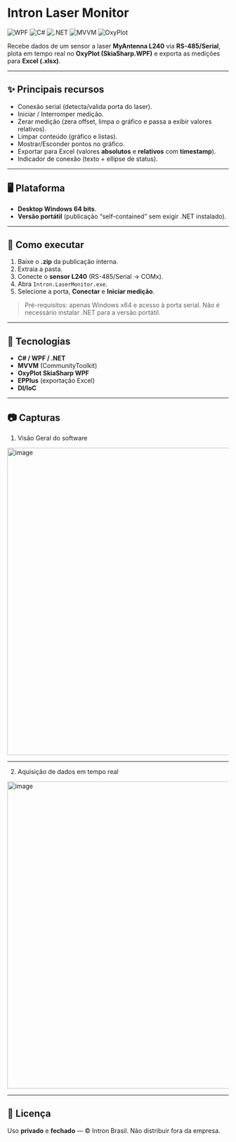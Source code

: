 # Intron Laser Monitor
![WPF](https://img.shields.io/badge/WPF-512BD4?style=for-the-badge&logo=windows&logoColor=white)
![C#](https://img.shields.io/badge/C%23-239120?style=for-the-badge&logo=csharp&logoColor=white)
![.NET](https://img.shields.io/badge/.NET-512BD4?style=for-the-badge&logo=dotnet&logoColor=white)
![MVVM](https://img.shields.io/badge/MVVM-2C3E50?style=for-the-badge&logo=github&logoColor=white)
![OxyPlot](https://img.shields.io/badge/OxyPlot-000000?style=for-the-badge&logo=plotly&logoColor=white)


Recebe dados de um sensor a laser **MyAntenna L240** via **RS-485/Serial**, plota em tempo real no **OxyPlot (SkiaSharp.WPF)** e exporta as medições para **Excel (.xlsx)**.

---

## ✨ Principais recursos

- Conexão serial (detecta/valida porta do laser).
- Iniciar / Interromper medição.
- Zerar medição (zera offset, limpa o gráfico e passa a exibir valores relativos).
- Limpar conteúdo (gráfico e listas).
- Mostrar/Esconder pontos no gráfico.
- Exportar para Excel (valores **absolutos** e **relativos** com **timestamp**).
- Indicador de conexão (texto + ellipse de status).

---

## 🖥️ Plataforma

- **Desktop Windows 64 bits**.
- **Versão portátil** (publicação “self-contained” sem exigir .NET instalado).

---

## 🚀 Como executar

1. Baixe o **.zip** da publicação interna.
2. Extraia a pasta.
3. Conecte o **sensor L240** (RS-485/Serial → COMx).
4. Abra `Intron.LaserMonitor.exe`.
5. Selecione a porta, **Conectar** e **Iniciar medição**.

> Pré-requisitos: apenas Windows x64 e acesso à porta serial. Não é necessário instalar .NET para a versão portátil.
> 

---

## 🧰 Tecnologias

- **C# / WPF / .NET**
- **MVVM** (CommunityToolkit)
- **OxyPlot SkiaSharp WPF**
- **EPPlus** (exportação Excel)
- **DI/IoC**

---

## 📷 Capturas

1. Visão Geral do software
<img width="700" alt="image" src="https://github.com/user-attachments/assets/4a50170e-ab02-4cee-bb34-ca53291502cc" />

---

2. Aquisição de dados em tempo real
<img width="700" alt="image" src="https://github.com/user-attachments/assets/cea2f3ab-dcd8-4bcd-9ffe-63b469a34046" />

---

## 📜 Licença

Uso **privado** e **fechado** — © Intron Brasil. Não distribuir fora da empresa.
